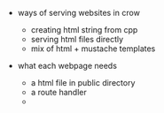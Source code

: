 - ways of serving websites in crow
	- creating html string from cpp
	- serving html files directly
	- mix of html + mustache templates

- what each webpage needs
	- a html file in public directory
	- a route handler
	- 